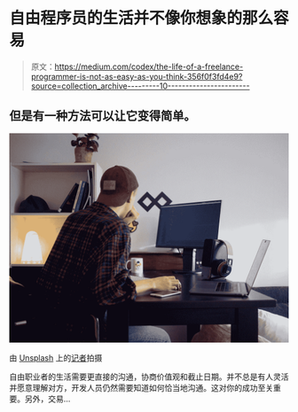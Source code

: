 # 自由程序员的生活并不像你想象的那么容易

> 原文：<https://medium.com/codex/the-life-of-a-freelance-programmer-is-not-as-easy-as-you-think-356f0f3fd4e9?source=collection_archive---------10----------------------->

## 但是有一种方法可以让它变得简单。

![](img/590fb2d5e649d4e69aba80ce4eb8aa41.png)

由 [Unsplash](https://unsplash.com?utm_source=medium&utm_medium=referral) 上的[记者](https://unsplash.com/@perloov?utm_source=medium&utm_medium=referral)拍摄

自由职业者的生活需要更直接的沟通，协商价值观和截止日期。并不总是有人灵活并愿意理解对方，开发人员仍然需要知道如何恰当地沟通。这对你的成功至关重要。另外，交易…